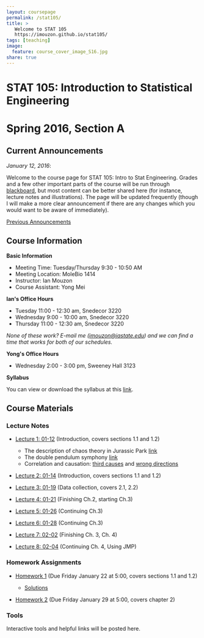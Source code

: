```yaml
---
layout: coursepage
permalink: /stat105/
title: >
   Welcome to STAT 105
   https://imouzon.github.io/stat105/
tags: [teaching]
image:
  feature: course_cover_image_S16.jpg
share: true
---
```


# STAT 105: Introduction to Statistical Engineering 

# Spring 2016, Section A

## Current Announcements

*January 12, 2016*:

Welcome to the course page for STAT 105: Intro to Stat Engineering. 
Grades and a few other important parts of the course will be run through [blackboard](https://bb.its.iastate.edu/), but most content can be better shared here (for instance, lecture notes and illustrations).
The page will be updated frequently (though I will make a more clear announcement if there are any changes which you would want to be aware of immediately).

[Previous Announcements](https://imouzon.github.io/stat105/announcements/)

## Course Information

**Basic Information**

-  Meeting Time: Tuesday/Thursday 9:30 - 10:50 AM
-  Meeting Location: MoleBio 1414
-  Instructor: Ian Mouzon
-  Course Assistant: Yong Mei

**Ian's Office Hours**

-  Tuesday 11:00 - 12:30 am, Snedecor 3220
-  Wednesday 9:00 - 10:00 am, Snedecor 3220
-  Thursday 11:00 - 12:30 am, Snedecor 3220

*None of these work? E-mail me (imouzon@iastate.edu) and we can find a time that works for both of our schedules.*

**Yong's Office Hours**

-  Wednesday 2:00 - 3:00 pm, Sweeney Hall 3123

**Syllabus**

You can view or download the syllabus at this [link](./syllabus_stat105_S16.pdf).


## Course Materials

### Lecture Notes

-  [Lecture 1: 01-12](./lectures/lecture1/lecture1.html) (Introduction, covers sections 1.1 and 1.2)
   -  The description of chaos theory in Jurassic Park [link](https://www.youtube.com/watch?v=5cVLUPwrSmU)
   -  The double pendulum symphony [link](https://www.youtube.com/watch?v=MtJLhb9yaPc)
   -  Correlation and causation: [third causes](https://en.wikipedia.org/wiki/Third-cause_fallacy) and [wrong directions](https://en.wikipedia.org/wiki/Wrong_direction)

-  [Lecture 2: 01-14](./lectures/lecture2/lecture2.html) (Introduction, covers sections 1.1 and 1.2)

-  [Lecture 3: 01-19](./lectures/lecture3/lecture3.html) (Data collection, covers 2.1, 2.2)

-  [Lecture 4: 01-21](./lectures/lecture4/lecture4.html) (Finishing Ch.2, starting Ch.3)

-  [Lecture 5: 01-26](./lectures/lecture5/lecture5.html) (Continuing Ch.3)

-  [Lecture 6: 01-28](./lectures/lecture6/lecture6.html) (Continuing Ch.3)

-  [Lecture 7: 02-02](./lectures/lecture7/lecture7.html) (Finishing Ch. 3, Ch. 4)

-  [Lecture 8: 02-04](./lectures/lecture8/lecture8.html) (Continuing Ch. 4, Using JMP)

### Homework Assignments

-  [Homework 1](./hw/hw1/stat105_hw1.pdf) (Due Friday January 22 at 5:00, covers sections 1.1 and 1.2)

   -  [Solutions](./hw/hw1/stat105_hw1_soln.pdf)

-  [Homework 2](./hw/hw2/stat105_hw2.pdf) (Due Friday January 29 at 5:00, covers chapter 2)

### Tools

Interactive tools and helpful links will be posted here.
